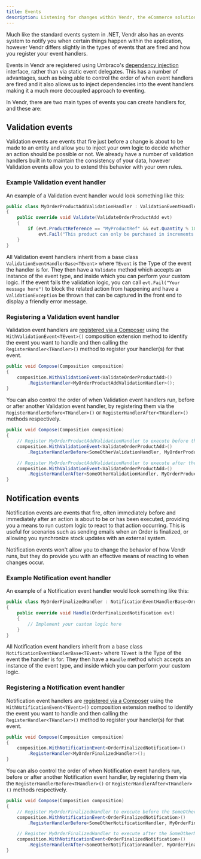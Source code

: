 ```yaml
---
title: Events
description: Listening for changes within Vendr, the eCommerce solution for Umbraco v8+
---
```


Much like the standard events system in .NET, Vendr also has an events system to notify you when certain things happen within the application, however Vendr differs slightly in the types of events that are fired and how you register your event handlers.

Events in Vendr are registered using Umbraco's [dependency injection](../dependency-injection/) interface, rather than via static event delegates. This has a number of advantages, such as being able to control the order of when event handlers are fired and it also allows us to inject dependencies into the event handlers making it a much more decoupled approach to eventing. 

In Vendr, there are two main types of events you can create handlers for, and these are:

## Validation events

Validation events are events that fire just before a change is about to be made to an entity and allow you to inject your own logic to decide whether an action should be possible or not. We already have a number of validation handlers built in to maintain the consistency of your data, however Validation events allow you to extend this behavior with your own rules.

### Example Validation event handler

An example of a Validation event handler would look something like this:

````csharp
public class MyOrderProductAddValidationHandler : ValidationEventHandlerBase<ValidateOrderProductAdd>
{
    public override void Validate(ValidateOrderProductAdd evt)
    {
        if (evt.ProductReference == "MyProductRef" && evt.Quantity % 10 == 0)
            evt.Fail("This product can only be purchased in increments of 10");
    }
}

````

All Validation event handlers inherit from a base class `ValidationEventHandlerBase<TEvent>` where `TEvent` is the Type of the event the handler is for. They then have a `Validate` method which accepts an instance of the event type, and inside which you can perform your custom logic. If the event fails the validation logic, you can call `evt.Fail("Your message here")` to block the related action from happening and have a `ValidationException` be thrown that can be captured in the front end to display a friendly error message.

### Registering a Validation event handler

Validation event handlers are [registered via a Composer](../dependency-injection/#registering-dependencies) using the `WithValidationEvent<TEvent>()` composition extension method to identify the event you want to handle and then calling the `RegisterHandler<THandler>()` method to register your handler(s) for that event.


````csharp
public void Compose(Composition composition)
{
    composition.WithValidationEvent<ValidateOrderProductAdd>()
        .RegisterHandler<MyOrderProductAddValidationHandler>();
}
````

You can also control the order of when Validation event handlers run, before or after another Validation event handler, by registering them via the `RegisterHandlerBefore<THandler>()` or `RegisterHandlerAfter<THandler>()` methods respectively.

````csharp
public void Compose(Composition composition)
{
    // Register MyOrderProductAddValidationHandler to execute before the SomeOtherValidationHandler handler
    composition.WithValidationEvent<ValidateOrderProductAdd>()
        .RegisterHandlerBefore<SomeOtherValidationHandler, MyOrderProductAddValidationHandler>();

    // Register MyOrderProductAddValidationHandler to execute after the SomeOtherValidationHandler handler
    composition.WithValidationEvent<ValidateOrderProductAdd>()
        .RegisterHandlerAfter<SomeOtherValidationHandler, MyOrderProductAddValidationHandler>();
}
````

## Notification events


Notification events are events that fire, often immediately before and immediately after an action is about to be or has been executed, providing  you a means to run custom logic to react to that action occurring. This is useful for scenarios such as sending emails when an Order is finalized, or allowing you synchronize stock updates with an external system.

Notification events won't allow you to change the behavior of how Vendr runs, but they do provide you with an effective means of reacting to when changes occur.

### Example Notification event handler

An example of a Notification event handler would look something like this:

````csharp
public class MyOrderFinalizedHandler : NotificationEventHandlerBase<OrderFinalizedNotification>
{
    public override void Handle(OrderFinalizedNotification evt)
    {
        // Implement your custom logic here
    }
}

````

All Notification event handlers inherit from a base class `NotificationEventHandlerBase<TEvent>` where `TEvent` is the Type of the event the handler is for. They then have a `Handle` method which accepts an instance of the event type, and inside which you can perform your custom logic. 

### Registering a Notification event handler

Notification event handlers are [registered via a Composer](../dependency-injection/#registering-dependencies) using the `WithNotificationEvent<TEvent>()` composition extension method to identify the event you want to handle and then calling the `RegisterHandler<THandler>()` method to register your handler(s) for that event.


````csharp
public void Compose(Composition composition)
{
    composition.WithNotificationEvent<OrderFinalizedNotification>()
        .RegisterHandler<MyOrderFinalizedHandler>();
}
````

You can also control the order of when Notification event handlers run, before or after another Notification event handler, by registering them via the `RegisterHandlerBefore<THandler>()` or `RegisterHandlerAfter<THandler>()` methods respectively.

````csharp
public void Compose(Composition composition)
{
    // Register MyOrderFinalizedHandler to execute before the SomeOtherNotificationHandler handler
    composition.WithNotificationEvent<OrderFinalizedNotification>()
        .RegisterHandlerBefore<SomeOtherNotificationHandler, MyOrderFinalizedHandler>();

    // Register MyOrderFinalizedHandler to execute after the SomeOtherNotificationHandler handler
    composition.WithNotificationEvent<OrderFinalizedNotification>()
        .RegisterHandlerAfter<SomeOtherNotificationHandler, MyOrderFinalizedHandler>();
}
````
